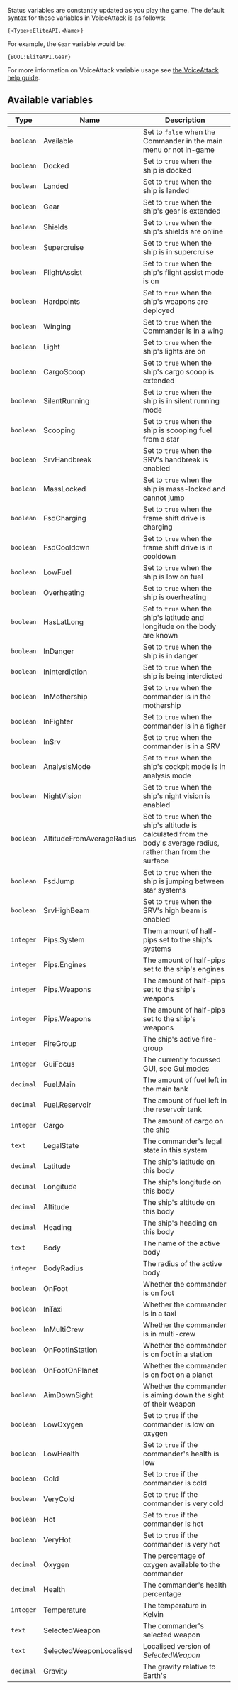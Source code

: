 Status variables are constantly updated as you play the game. The default syntax for these variables in VoiceAttack is as follows:

```
{<Type>:EliteAPI.<Name>}
```
For example, the `Gear` variable would be:
```
{BOOL:EliteAPI.Gear}
```


For more information on VoiceAttack variable usage see [the VoiceAttack help guide](https://voiceattack.com/VoiceAttackHelp.pdf).

## Available variables
|Type|Name|Description|
|---|---|---|
|`boolean`|Available|Set to `false` when the Commander in the main menu or not in-game|
|`boolean`|Docked|Set to `true` when the ship is docked|
|`boolean`|Landed|Set to `true` when the ship is landed|
|`boolean`|Gear|Set to `true` when the ship's gear is extended|
|`boolean`|Shields|Set to `true` when the ship's shields are online|
|`boolean`|Supercruise|Set to `true` when the ship is in supercruise|
|`boolean`|FlightAssist|Set to `true` when the ship's flight assist mode is on|
|`boolean`|Hardpoints|Set to `true` when the ship's weapons are deployed|
|`boolean`|Winging|Set to `true` when the Commander is in a wing|
|`boolean`|Light|Set to `true` when the ship's lights are on|
|`boolean`|CargoScoop|Set to `true` when the ship's cargo scoop is extended|
|`boolean`|SilentRunning|Set to `true` when the ship is in silent running mode|
|`boolean`|Scooping|Set to `true` when the ship is scooping fuel from a star|
|`boolean`|SrvHandbreak|Set to `true` when the SRV's handbreak is enabled|
|`boolean`|MassLocked|Set to `true` when the ship is mass-locked and cannot jump|
|`boolean`|FsdCharging|Set to `true` when the frame shift drive is charging|
|`boolean`|FsdCooldown|Set to `true` when the frame shift drive is in cooldown|
|`boolean`|LowFuel|Set to `true` when the ship is low on fuel|
|`boolean`|Overheating|Set to `true` when the ship is overheating|
|`boolean`|HasLatLong|Set to `true` when the ship's latitude and longitude on the body are known|
|`boolean`|InDanger|Set to `true` when the ship is in danger|
|`boolean`|InInterdiction|Set to `true` when the ship is being interdicted|
|`boolean`|InMothership|Set to `true` when the commander is in the mothership|
|`boolean`|InFighter|Set to `true` when the commander is in a figher|
|`boolean`|InSrv|Set to `true` when the commander is in a SRV|
|`boolean`|AnalysisMode|Set to `true` when the ship's cockpit mode is in analysis mode|
|`boolean`|NightVision|Set to `true` when the ship's night vision is enabled|
|`boolean`|AltitudeFromAverageRadius|Set to `true` when the ship's altitude is calculated from the body's average radius, rather than from the surface|
|`boolean`|FsdJump|Set to `true` when the ship is jumping between star systems|
|`boolean`|SrvHighBeam|Set to `true` when the SRV's high beam is enabled|
|`integer`|Pips.System|Them amount of half-pips set to the ship's systems|
|`integer`|Pips.Engines|The amount of half-pips set to the ship's engines|
|`integer`|Pips.Weapons|The amount of half-pips set to the ship's weapons|
|`integer`|Pips.Weapons|The amount of half-pips set to the ship's weapons|
|`integer`|FireGroup|The ship's active fire-group|
|`integer`|GuiFocus|The currently focussed GUI, see [Gui modes](gui-modes.md)|
|`decimal`|Fuel.Main|The amount of fuel left in the main tank|
|`decimal`|Fuel.Reservoir|The amount of fuel left in the reservoir tank|
|`integer`|Cargo|The amount of cargo on the ship|
|`text`|LegalState|The commander's legal state in this system|
|`decimal`|Latitude|The ship's latitude on this body|
|`decimal`|Longitude|The ship's longitude on this body|
|`decimal`|Altitude|The ship's altitude on this body|
|`decimal`|Heading|The ship's heading on this body|
|`text`|Body|The name of the active body|
|`integer`|BodyRadius|The radius of the active body|
|`boolean`|OnFoot|Whether the commander is on foot|
|`boolean`|InTaxi|Whether the commander is in a taxi|
|`boolean`|InMultiCrew|Whether the commander is in multi-crew|
|`boolean`|OnFootInStation|Whether the commander is on foot in a station|
|`boolean`|OnFootOnPlanet|Whether the commander is on foot on a planet|
|`boolean`|AimDownSight|Whether the commander is aiming down the sight of their weapon|
|`boolean`|LowOxygen|Set to `true` if the commander is low on oxygen|
|`boolean`|LowHealth|Set to `true` if the commander's health is low|
|`boolean`|Cold|Set to `true` if the commander is cold|
|`boolean`|VeryCold|Set to `true` if the commander is very cold|
|`boolean`|Hot|Set to `true` if the commander is hot|
|`boolean`|VeryHot|Set to `true` if the commander is very hot|
|`decimal`|Oxygen|The percentage of oxygen available to the commander|
|`decimal`|Health |The commander's health percentage|
|`integer`|Temperature|The temperature in Kelvin|
|`text`|SelectedWeapon|The commander's selected weapon|
|`text`|SelectedWeaponLocalised|Localised version of *SelectedWeapon*|
|`decimal`|Gravity|The gravity relative to Earth's|
